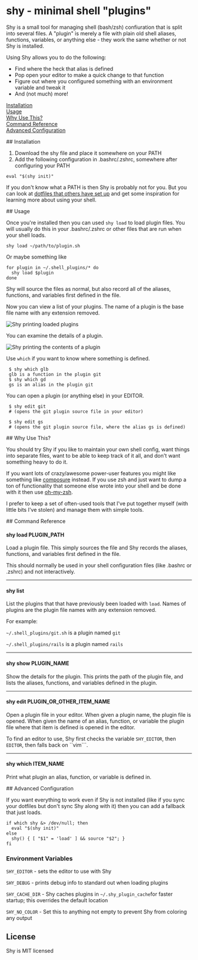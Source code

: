 # shy - minimal shell "plugins"

Shy is a small tool for managing shell (bash/zsh) confiuration that is split into several files. A "plugin" is merely a file with plain old shell aliases, functions, variables, or anything else - they work the same whether or not Shy is installed.

Using Shy allows you to do the following:

 * Find where the heck that alias is defined
 * Pop open your editor to make a quick change to that function
 * Figure out where you configured something with an environment variable and tweak it
 * And (not much) more!

[Installation](#installation)  
[Usage](#usage)  
[Why Use This?](#why)  
[Command Reference](#command-reference)  
[Advanced Configuration](#advanced-configuration)  

<a name="installation"/>
## Installation

1. Download the shy file and place it somewhere on your PATH
1. Add the following configuration in .bashrc/.zshrc, somewhere after configuring your PATH

```
eval "$(shy init)"
```

If you don't know what a PATH is then Shy is probably not for you. But you can look at [dotfiles that others have set up](http://dotfiles.github.io/) and get some inspiration for learning more about using your shell.

<a name="usage"/>
## Usage

Once you're installed then you can used ```shy load``` to load plugin files. You will usually do this in your .bashrc/.zshrc or other files that are run when your shell loads.

```
shy load ~/path/to/plugin.sh
```
Or maybe something like

```
for plugin in ~/.shell_plugins/* do
  shy load $plugin
done
```

Shy will source the files as normal, but also record all of the aliases, functions, and variables first defined in the file.

Now you can view a list of your plugins. The name of a plugin is the base file name with any extension removed.

![Shy printing loaded plugins](https://raw2.github.com/aaronroyer/shy/master/doc/list.png)

You can examine the details of a plugin.

![Shy printing the contents of a plugin](https://raw2.github.com/aaronroyer/shy/master/doc/show.png)

Use ```which``` if you want to know where something is defined.

```
 $ shy which glb
 glb is a function in the plugin git
 $ shy which gd
 gs is an alias in the plugin git
```

You can open a plugin (or anything else) in your EDITOR.

```
 $ shy edit git
 # (opens the git plugin source file in your editor)

 $ shy edit gs
 # (opens the git plugin source file, where the alias gs is defined)
```

<a name="why"/>
## Why Use This?

You should try Shy if you like to maintain your own shell config, want things into separate files, want to be able to keep track of it all, and don't want something heavy to do it.

If you want lots of crazy/awesome power-user features you might like something like [composure](https://github.com/erichs/composure) instead. If you use zsh and just want to dump a ton of functionality that someone else wrote into your shell and be done with it then use [oh-my-zsh](https://github.com/robbyrussell/oh-my-zsh).

I prefer to keep a set of often-used tools that I've put together myself (with little bits I've stolen) and manage them with simple tools.

<a name="command-reference"/>
## Command Reference

#### shy load PLUGIN_PATH

Load a plugin file. This simply sources the file and Shy records the aliases, functions, and variables first defined in the file.

This should normally be used in your shell configuration files (like .bashrc or .zshrc) and not interactively.

---

#### shy list

List the plugins that that have previously been loaded with ```load```. Names of plugins are the plugin file names with any extension removed.

For example:

```~/.shell_plugins/git.sh``` is a plugin named ```git```

```~/.shell_plugins/rails``` is a plugin named ```rails```

---

#### shy show PLUGIN_NAME

Show the details for the plugin. This prints the path of the plugin file, and lists the aliases, functions, and variables defined in the plugin.

---

#### shy edit PLUGIN_OR_OTHER_ITEM_NAME

Open a plugin file in your editor. When given a plugin name, the plugin file is opened. When given the name of an alias, function, or variable the plugin file where that item is defined is opened in the editor.

To find an editor to use, Shy first checks the variable ```SHY_EDITOR```, then ```EDITOR```, then falls back on ``vim```.

---

#### shy which ITEM_NAME

Print what plugin an alias, function, or variable is defined in.

<a name="advanced-configuration"/>
## Advanced Configuration

If you want everything to work even if Shy is not installed (like if you sync your dotfiles but don't sync Shy along with it) then you can add a fallback that just loads.

```
if which shy &> /dev/null; then
  eval "$(shy init)"
else
  shy() { [ "$1" = 'load' ] && source "$2"; }
fi
```

### Environment Variables

```SHY_EDITOR``` - sets the editor to use with Shy

```SHY_DEBUG``` - prints debug info to standard out when loading plugins

```SHY_CACHE_DIR``` - Shy caches plugins in ```~/.shy_plugin_cache```for faster startup; this overrides the default location

```SHY_NO_COLOR``` - Set this to anything not empty to prevent Shy from coloring any output

## License

Shy is MIT licensed
